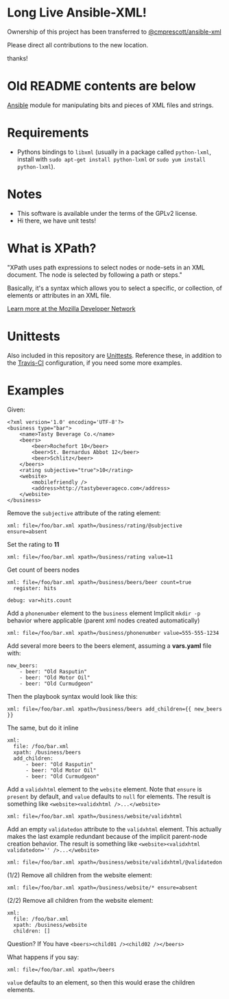 # Long Live Ansible-XML!

Ownership of this project has been transferred to [@cmprescott/ansible-xml](https://github.com/cmprescott/ansible-xml)

Please direct all contributions to the new location.

thanks!


# Old README contents are below


[Ansible](https://github.com/ansible/ansible) module for manipulating
bits and pieces of XML files and strings.

# Requirements

* Pythons bindings to ``libxml`` (usually in a package called
  ``python-lxml``, install with ``sudo apt-get install python-lxml``
  or ``sudo yum install python-lxml``).


# Notes

* This software is available under the terms of the GPLv2 license.
* Hi there, we have unit tests!

# What is XPath?

"XPath uses path expressions to select nodes or node-sets in an XML
document. The node is selected by following a path or steps."

Basically, it's a syntax which allows you to select a specific, or
collection, of elements or attributes in an XML file.

[Learn more at the Mozilla Developer Network](https://developer.mozilla.org/en-US/docs/Web/XPath)


# Unittests

Also included in this repository are
[Unittests](https://github.com/RHInception/ansible-xml/tree/master/tests). Reference
these, in addition to the
[Travis-CI](https://github.com/RHInception/ansible-xml/blob/master/.travis.yml)
configuration, if you need some more examples.


# Examples

Given:

    <?xml version='1.0' encoding='UTF-8'?>
    <business type="bar">
        <name>Tasty Beverage Co.</name>
        <beers>
            <beer>Rochefort 10</beer>
            <beer>St. Bernardus Abbot 12</beer>
            <beer>Schlitz</beer>
        </beers>
        <rating subjective="true">10</rating>
        <website>
            <mobilefriendly />
            <address>http://tastybeverageco.com</address>
        </website>
    </business>


Remove the ``subjective`` attribute of the rating element:

    xml: file=/foo/bar.xml xpath=/business/rating/@subjective ensure=absent

Set the rating to **11**

    xml: file=/foo/bar.xml xpath=/business/rating value=11

Get count of beers nodes

    xml: file=/foo/bar.xml xpath=/business/beers/beer count=true
      register: hits

    debug: var=hits.count



Add a ``phonenumber`` element to the ``business`` element Implicit
``mkdir -p`` behavior where applicable (parent xml nodes created
automatically)

    xml: file=/foo/bar.xml xpath=/business/phonenumber value=555-555-1234

Add several more beers to the beers element, assuming a **vars.yaml**
file with:

    new_beers:
        - beer: "Old Rasputin"
        - beer: "Old Motor Oil"
        - beer: "Old Curmudgeon"

Then the playbook syntax would look like this:

    xml: file=/foo/bar.xml xpath=/business/beers add_children={{ new_beers }}

The same, but do it inline

    xml:
      file: /foo/bar.xml
      xpath: /business/beers
      add_children:
          - beer: "Old Rasputin"
          - beer: "Old Motor Oil"
          - beer: "Old Curmudgeon"

Add a ``validxhtml`` element to the ``website`` element. Note that
``ensure`` is ``present`` by default, and ``value`` defaults to
``null`` for elements. The result is something like
``<website><validxhtml />...</website>``

    xml: file=/foo/bar.xml xpath=/business/website/validxhtml

Add an empty ``validatedon`` attribute to the ``validxhtml``
element. This actually makes the last example redundant because of the
implicit parent-node creation behavior. The result is something like
``<website><validxhtml validatedon='' />...</website>``

    xml: file=/foo/bar.xml xpath=/business/website/validxhtml/@validatedon

(1/2) Remove all children from the website element:

    xml: file=/foo/bar.xml xpath=/business/website/* ensure=absent

(2/2) Remove all children from the website element:

    xml:
      file: /foo/bar.xml
      xpath: /business/website
      children: []


Question? If You have ``<beers><child01 /><child02 /></beers>``

What happens if you say:

    xml: file=/foo/bar.xml xpath=/beers

``value`` defaults to an element, so then this would erase the
children elements.

